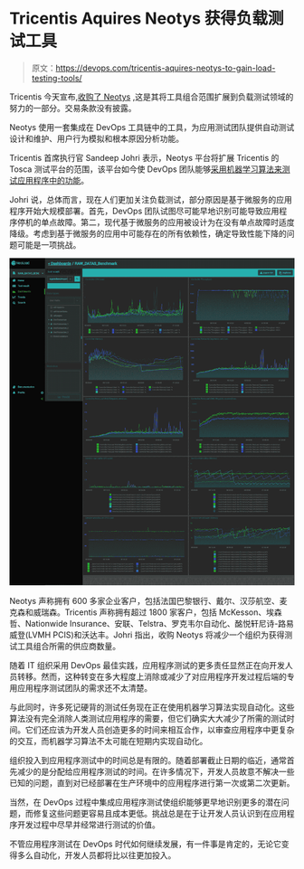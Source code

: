 # Tricentis Aquires Neotys 获得负载测试工具

> 原文：<https://devops.com/tricentis-aquires-neotys-to-gain-load-testing-tools/>

Tricentis 今天宣布,[收购了 Neotys](https://www.businesswire.com/news/home/20210330005257/en/Tricentis-Acquires-Leading-Performance-Testing-Company-Neotys) ,这是其将工具组合范围扩展到负载测试领域的努力的一部分。交易条款没有披露。

Neotys 使用一套集成在 DevOps 工具链中的工具，为应用测试团队提供自动测试设计和维护、用户行为模拟和根本原因分析功能。

Tricentis 首席执行官 Sandeep Johri 表示，Neotys 平台将扩展 Tricentis 的 Tosca 测试平台的范围，该平台如今使 DevOps 团队能够[采用机器学习算法来测试应用程序中的功能](https://devops.com/tricentis-applies-visual-ai-to-improve-application-testing/)。

Johri 说，总体而言，现在人们更加关注负载测试，部分原因是基于微服务的应用程序开始大规模部署。首先，DevOps 团队试图尽可能早地识别可能导致应用程序停机的单点故障。第二，现代基于微服务的应用被设计为在没有单点故障时适度降级。考虑到基于微服务的应用中可能存在的所有依赖性，确定导致性能下降的问题可能是一项挑战。

![](img/12c716bcb42397abacd51eec0465545e.png)

Neotys 声称拥有 600 多家企业客户，包括法国巴黎银行、戴尔、汉莎航空、麦克森和威瑞森。Tricentis 声称拥有超过 1800 家客户，包括 McKesson、埃森哲、Nationwide Insurance、安联、Telstra、罗克韦尔自动化、酩悦轩尼诗-路易威登(LVMH PCIS)和沃达丰。Johri 指出，收购 Neotys 将减少一个组织为获得测试工具组合所需的供应商数量。

随着 IT 组织采用 DevOps 最佳实践，应用程序测试的更多责任显然正在向开发人员转移。然而，这种转变在多大程度上消除或减少了对应用程序开发过程后端的专用应用程序测试团队的需求还不太清楚。

与此同时，许多死记硬背的测试任务现在正在使用机器学习算法实现自动化。这些算法没有完全消除人类测试应用程序的需要，但它们确实大大减少了所需的测试时间。它们还应该为开发人员创造更多的时间来相互合作，以审查应用程序中更复杂的交互，而机器学习算法不太可能在短期内实现自动化。

组织投入到应用程序测试中的时间总是有限的。随着部署截止日期的临近，通常首先减少的是分配给应用程序测试的时间。在许多情况下，开发人员故意不解决一些已知的问题，直到对已经部署在生产环境中的应用程序进行第一次或第二次更新。

当然，在 DevOps 过程中集成应用程序测试使组织能够更早地识别更多的潜在问题，而修复这些问题更容易且成本更低。挑战总是在于让开发人员认识到在应用程序开发过程中尽早并经常进行测试的价值。

不管应用程序测试在 DevOps 时代如何继续发展，有一件事是肯定的，无论它变得多么自动化，开发人员都将比以往更加投入。